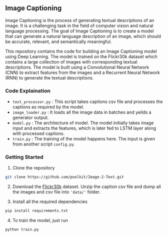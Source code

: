 ## Image Captioning
Image Captioning is the process of generating textual descriptions of an image. It is a challenging task in the field of computer vision and natural language processing. The goal of Image Captioning is to create a model that can generate a natural language description of an image, which should be accurate, relevant, and semantically meaningful.

This repository contains the code for building an Image Captioning model using Deep Learning. The model is trained on the Flickr30k dataset which contains a large collection of images with corresponding textual descriptions. The model is built using a Convolutional Neural Network (CNN) to extract features from the images and a Recurrent Neural Network (RNN) to generate the textual descriptions.

### Code Explaination
- ``text_processor.py`` : This script takes captions csv file and processes the captions as required by the model.
- ``image_loader.py`` : It loads all the image data in batches and yeilds a generator output.
- ``model.py`` : The architecture of model. The model initially takes image input and extracts the features, which is later fed to LSTM layer along with processed captions.
- ``train.py`` : The training of the model happens here. The input is given from another script ``config.py``.

### Getting Started
1. Clone the repository

```sh
git clone https://github.com/poolkit/Image-2-Text.git
```

2. Download the [Flickr30k](https://www.kaggle.com/datasets/hsankesara/flickr-image-dataset) dataset. Unzip the caption csv file and dump all the images and csv file into ``'data/'`` folder.

3. Install all the required dependencies

```sh
pip install requirements.txt
```

4. To train the model, just run

```sh
python train.py
```
